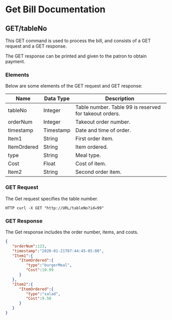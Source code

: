 # Get Bill Documentation

## GET/tableNo

This GET command is used to process the bill, and consists of a GET request and a GET response. 

The GET response can be printed and given to the patron to obtain payment. 

### Elements

Below are some elements of the GET request and GET response:

| Name      	| Data Type 	| Description                                          |
|------------	|-----------	|------------------------------------------------------|
| tableNo    	| Integer      |Table number. Table 99 is reserved for takeout orders.|
| orderNum   	| Integer      |Takeout order number.                                 |
| timestamp  	| Timestamp   	| Date and time of order.                              |
| Item1	      | String   	   | First order item.                                    |
| ItemOrdered  | String     	| Item ordered.                                        |
| type         | String       | Meal type.                                           |
| Cost         | Float        | Cost of item.                                        |                                                                  
| Item2	      | String     	| Second order item.                                   |

### GET Request

The Get request specifies the table number.

```none
HTTP curl -X GET "http://URL/tableNo?id=99"
```

### GET Response

The Get response includes the order number, items, and costs. 

```json
{
   "orderNum":123,
   "timestamp":"2020-01-21T07:44:45-05:00",
   "Item1":{
      "ItemOrdered":{
         "type":"burgerMeal",
         "Cost":10.99
      }
   },
   "Item2":{
      "ItemOrdered":{
         "type":"salad",
         "Cost":9.50
      }
   }
}
```


